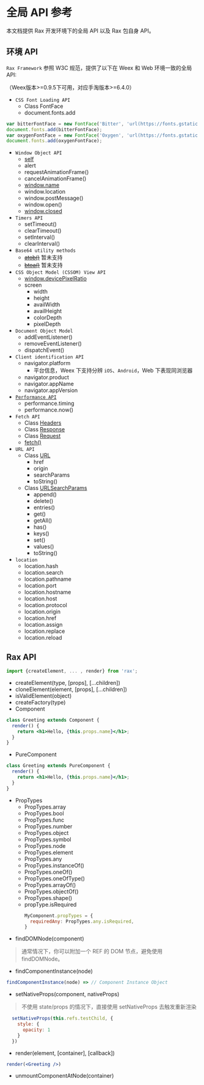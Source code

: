 # 全局 API 参考
本文档提供 Rax 开发环境下的全局 API 以及 Rax 包自身 API。

## 环境 API
`Rax Framework` 参照 W3C 规范，提供了以下在 Weex 和 Web 环境一致的全局API:

（Weex版本>=0.9.5下可用，对应手淘版本>=6.4.0）

* `CSS Font Loading API`
    * Class FontFace
    * document.fonts.add

```jsx
var bitterFontFace = new FontFace('Bitter', 'url(https://fonts.gstatic.com/s/bitter/v7/HEpP8tJXlWaYHimsnXgfCOvvDin1pK8aKteLpeZ5c0A.woff2)');
document.fonts.add(bitterFontFace);
var oxygenFontFace = new FontFace('Oxygen', 'url(https://fonts.gstatic.com/s/oxygen/v5/qBSyz106i5ud7wkBU-FrPevvDin1pK8aKteLpeZ5c0A.woff2)');
document.fonts.add(oxygenFontFace);
```

* `Window Object API`
    * [self](https://developer.mozilla.org/en-US/docs/Web/API/Window/self)
    * alert
    * requestAnimationFrame()
    * cancelAnimationFrame()
    * [window.name](https://developer.mozilla.org/en-US/docs/Web/API/Window/name)
    * window.location
    * window.postMessage()
    * window.open()
    * [window.closed](https://developer.mozilla.org/en-US/docs/Web/API/Window/closed)
* `Timers API`
    * setTimeout()
    * clearTimeout()
    * setInterval()
    * clearInterval()
* `Base64 utility methods`
    * ~~[atob()](https://developer.mozilla.org/en-US/docs/Web/API/WindowOrWorkerGlobalScope/atob)~~ 暂未支持
    * ~~[btoa()](https://developer.mozilla.org/en-US/docs/Web/API/WindowOrWorkerGlobalScope/btoa)~~ 暂未支持
* `CSS Object Model (CSSOM) View API`
    * [window.devicePixelRatio](https://developer.mozilla.org/en-US/docs/Web/API/Window/devicePixelRatio)
    * screen
        * width
        * height
        * availWidth
        * availHeight
        * colorDepth
        * pixelDepth
* `Document Object Model`
    * addEventListener()
    * removeEventListener()
    * dispatchEvent()
* `Client identification API`
    * navigator.platform
      * 平台信息，Weex 下支持分辨 `iOS`、`Android`，Web 下表现同浏览器
    * navigator.product
    * navigator.appName
    * navigator.appVersion
* [`Performance API`](https://developer.mozilla.org/en-US/docs/Web/API/Window/performance)
    * performance.timing
    * performance.now()
* `Fetch API`
    * Class [Headers](https://developer.mozilla.org/en-US/docs/Web/API/Headers)
    * Class [Response](https://developer.mozilla.org/en-US/docs/Web/API/Response)
    * Class [Request](https://developer.mozilla.org/en-US/docs/Web/API/Request)
    * [fetch()](https://developer.mozilla.org/en-US/docs/Web/API/fetch)
* `URL API`
    * Class [URL](https://developer.mozilla.org/en-US/docs/Web/API/URL)
        * href
        * origin
        * searchParams
        * toString()
    * Class [URLSearchParams](https://developer.mozilla.org/en-US/docs/Web/API/URLSearchParams)
        * append()
        * delete()
        * entries()
        * get()
        * getAll()
        * has()
        * keys()
        * set()
        * values()
        * toString()
* `location`
    * location.hash
    * location.search
    * location.pathname
    * location.port
    * location.hostname
    * location.host
    * location.protocol
    * location.origin
    * location.href
    * location.assign
    * location.replace
    * location.reload

## Rax API
```jsx
import {createElement, ... , render} from 'rax';
```
* createElement(type, [props], [...children])
* cloneElement(element, [props], [...children])
* isValidElement(object)
* createFactory(type)
* Component
```jsx
class Greeting extends Component {
  render() {
    return <h1>Hello, {this.props.name}</h1>;
  }
}
```
* PureComponent
```jsx
class Greeting extends PureComponent {
  render() {
    return <h1>Hello, {this.props.name}</h1>;
  }
}
```
* PropTypes
  * PropTypes.array
  * PropTypes.bool
  * PropTypes.func
  * PropTypes.number
  * PropTypes.object
  * PropTypes.symbol
  * PropTypes.node
  * PropTypes.element
  * PropTypes.any
  * PropTypes.instanceOf()
  * PropTypes.oneOf()
  * PropTypes.oneOfType()
  * PropTypes.arrayOf()
  * PropTypes.objectOf()
  * PropTypes.shape()
  * propType.isRequired
    ```jsx
    MyComponent.propTypes = {
      requiredAny: PropTypes.any.isRequired,
    }
    ```
* findDOMNode(component)
> 通常情况下，你可以附加一个 REF 的 DOM 节点，避免使用 findDOMNode。
* findComponentInstance(node)
```jsx
findComponentInstance(node) => // Component Instance Object
```
* setNativeProps(component, nativeProps)
> 不使用 state/props 的情况下，直接使用 setNativeProps 去触发重新渲染
```jsx
  setNativeProps(this.refs.testChild, {
    style: {
      opacity: 1
    }
  })
```
* render(element, [container], [callback])
```jsx
render(<Greeting />)
```
* unmountComponentAtNode(container)
